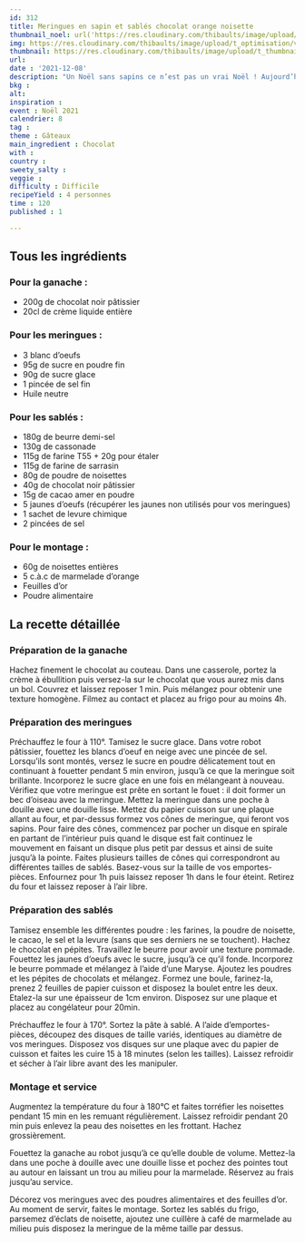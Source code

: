 ```yaml
---
id: 312
title: Meringues en sapin et sablés chocolat orange noisette
thumbnail_noel: url('https://res.cloudinary.com/thibaults/image/upload/t_carre/v1638969516/Recipes/20211208_sapins_meringues_chocolat_orange_noisette.jpg')
img: https://res.cloudinary.com/thibaults/image/upload/t_optimisation/v1638969516/Recipes/20211208_sapins_meringues_chocolat_orange_noisette.jpg
thumbnail: https://res.cloudinary.com/thibaults/image/upload/t_thumbnail_josie/v1638969516/Recipes/20211208_sapins_meringues_chocolat_orange_noisette.jpg
url:
date : '2021-12-08'
description: "Un Noël sans sapins ce n’est pas un vrai Noël ! Aujourd’hui les sapins sont dans l’assiette avec ce dessert."
bkg : 
alt: 
inspiration : 
event : Noël 2021
calendrier: 8
tag : 
theme : Gâteaux
main_ingredient : Chocolat
with : 
country : 
sweety_salty : 
veggie : 
difficulty : Difficile
recipeYield : 4 personnes
time : 120
published : 1

---
```


## Tous les ingrédients
### Pour la ganache :
 - 200g de chocolat noir pâtissier
 - 20cl de crème liquide entière 

### Pour les meringues :
 - 3 blanc d’oeufs
 - 95g de sucre en poudre fin
 - 90g de sucre glace
 - 1 pincée de sel fin
 - Huile neutre

### Pour les sablés :
 - 180g de beurre demi-sel
 - 130g de cassonade
 - 115g de farine T55 + 20g pour étaler
 - 115g de farine de sarrasin
 - 80g de poudre de noisettes
 - 40g de chocolat noir pâtissier
 - 15g de cacao amer en poudre
 - 5 jaunes d’oeufs (récupérer les jaunes non utilisés pour vos meringues)
 - 1 sachet de levure chimique
 - 2 pincées de sel

### Pour le montage :
 - 60g de noisettes entières
 - 5 c.à.c de marmelade d’orange
 - Feuilles d’or
 - Poudre alimentaire


## La recette détaillée
### Préparation de la ganache
Hachez finement le chocolat au couteau. Dans une casserole, portez la crème à ébullition	puis versez-la sur le chocolat que vous aurez mis dans un bol. Couvrez et laissez reposer 1 min. Puis mélangez pour obtenir une texture homogène. Filmez au contact et placez au frigo pour au moins 4h.

### Préparation des meringues
Préchauffez le four à 110°. Tamisez le sucre glace. Dans votre robot pâtissier, fouettez les blancs d’oeuf en neige avec une pincée de sel. Lorsqu’ils sont montés, versez le sucre en poudre délicatement tout en continuant à fouetter pendant 5 min environ, jusqu’à ce que la meringue soit brillante. Incorporez le sucre glace en une fois en mélangeant à nouveau. Vérifiez que votre meringue est prête en sortant le fouet : il doit former un bec d’oiseau avec la meringue. Mettez la meringue dans une poche à douille avec une douille lisse. Mettez du papier cuisson sur une plaque allant au four, et par-dessus formez vos cônes de meringue, qui feront vos sapins. Pour faire des cônes, commencez par pocher un disque en spirale en partant de l’intérieur puis quand le disque est fait continuez le mouvement en faisant un disque plus petit par dessus et ainsi de suite jusqu’à la pointe. Faites plusieurs tailles de cônes qui correspondront au différentes tailles de sablés. Basez-vous sur la taille de vos emportes-pièces. Enfournez pour 1h puis laissez reposer 1h dans le four éteint. Retirez du four et laissez reposer à l’air libre.

### Préparation des sablés
Tamisez ensemble les différentes poudre : les farines, la poudre de noisette, le cacao, le sel et la levure (sans que ses derniers ne se touchent). Hachez le chocolat en pépites. Travaillez le beurre pour avoir une texture pommade. Fouettez les jaunes d’oeufs avec le sucre, jusqu’à ce qu’il fonde. Incorporez le beurre pommade et mélangez à l’aide d’une Maryse. Ajoutez les poudres et les pépites de chocolats et mélangez. Formez une boule, farinez-la, prenez 2 feuilles de papier cuisson et disposez la boulet entre les deux. Etalez-la sur une épaisseur de 1cm environ. Disposez sur une plaque et placez au congélateur pour 20min.

Préchauffez le four à 170°. Sortez la pâte à sablé. A l’aide d’emportes-pièces, découpez des disques de taille variés, identiques au diamètre de vos meringues. Disposez vos disques sur une plaque avec du papier de cuisson et faites les cuire 15 à 18 minutes (selon les tailles). Laissez refroidir et sécher à l’air libre avant des les manipuler.

### Montage et service
Augmentez la température du four à 180°C et faites torréfier les noisettes pendant 15 min en les remuant régulièrement. Laissez refroidir pendant 20 min puis enlevez la peau des noisettes en les frottant. Hachez grossièrement.

Fouettez la ganache au robot jusqu’à ce qu’elle double de volume. Mettez-la dans une poche à douille avec une douille lisse et pochez des pointes tout au autour en laissant un trou au milieu pour la marmelade. Réservez au frais jusqu’au service. 

Décorez vos meringues avec des poudres alimentaires et des feuilles d’or. Au moment de servir, faites le montage. Sortez les sablés du frigo, parsemez d’éclats de noisette, ajoutez une cuillère à café de marmelade au milieu puis disposez la meringue de la même taille par dessus.